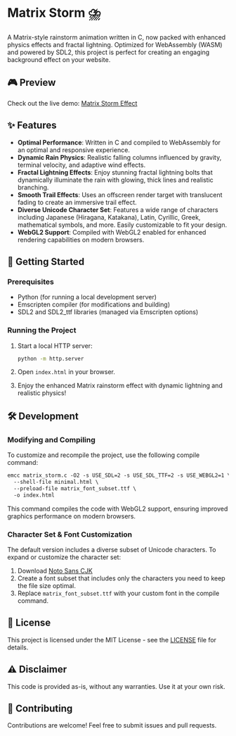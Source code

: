 # Matrix Storm ⛈️

A Matrix-style rainstorm animation written in C, now packed with enhanced physics effects and fractal lightning. Optimized for WebAssembly (WASM) and powered by SDL2, this project is perfect for creating an engaging background effect on your website.

## 🎮 Preview

Check out the live demo: [Matrix Storm Effect](https://matrix-rainstorm.pages.dev/)

## ✨ Features

- **Optimal Performance**: Written in C and compiled to WebAssembly for an optimal and responsive experience.
- **Dynamic Rain Physics**: Realistic falling columns influenced by gravity, terminal velocity, and adaptive wind effects.
- **Fractal Lightning Effects**: Enjoy stunning fractal lightning bolts that dynamically illuminate the rain with glowing, thick lines and realistic branching.
- **Smooth Trail Effects**: Uses an offscreen render target with translucent fading to create an immersive trail effect.
- **Diverse Unicode Character Set**: Features a wide range of characters including Japanese (Hiragana, Katakana), Latin, Cyrillic, Greek, mathematical symbols, and more. Easily customizable to fit your design.
- **WebGL2 Support**: Compiled with WebGL2 enabled for enhanced rendering capabilities on modern browsers.

## 🚀 Getting Started

### Prerequisites

- Python (for running a local development server)
- Emscripten compiler (for modifications and building)
- SDL2 and SDL2_ttf libraries (managed via Emscripten options)

### Running the Project

1. Start a local HTTP server:
   ```bash
   python -m http.server
   ```

2. Open `index.html` in your browser.
3. Enjoy the enhanced Matrix rainstorm effect with dynamic lightning and realistic physics!

## 🛠 Development

### Modifying and Compiling

To customize and recompile the project, use the following compile command:

```sh:README.md
emcc matrix_storm.c -O2 -s USE_SDL=2 -s USE_SDL_TTF=2 -s USE_WEBGL2=1 \
  --shell-file minimal.html \
  --preload-file matrix_font_subset.ttf \
  -o index.html
```

This command compiles the code with WebGL2 support, ensuring improved graphics performance on modern browsers.

### Character Set & Font Customization

The default version includes a diverse subset of Unicode characters. To expand or customize the character set:

1. Download [Noto Sans CJK](https://github.com/googlefonts/noto-cjk/raw/main/Sans/Variable/OTC/NotoSansMonoCJK-VF.ttf.ttc)
2. Create a font subset that includes only the characters you need to keep the file size optimal.
3. Replace `matrix_font_subset.ttf` with your custom font in the compile command.

## 📝 License

This project is licensed under the MIT License - see the [LICENSE](LICENSE) file for details.

## ⚠️ Disclaimer

This code is provided as-is, without any warranties. Use it at your own risk.

## 🤝 Contributing

Contributions are welcome! Feel free to submit issues and pull requests.